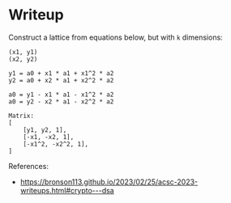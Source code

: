 # Writeup

Construct a lattice from equations below, but with `k` dimensions:

```
(x1, y1)
(x2, y2)

y1 = a0 + x1 * a1 + x1^2 * a2
y2 = a0 + x2 * a1 + x2^2 * a2

a0 = y1 - x1 * a1 - x1^2 * a2
a0 = y2 - x2 * a1 - x2^2 * a2

Matrix:
[
    [y1, y2, 1],
    [-x1, -x2, 1],
    [-x1^2, -x2^2, 1],
]
```

References:
- https://bronson113.github.io/2023/02/25/acsc-2023-writeups.html#crypto---dsa